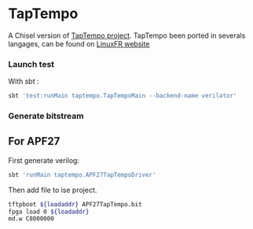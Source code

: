 TapTempo
========

A Chisel version of [TapTempo project](https://github.com/moleculext/taptempo.git).
TapTempo been ported in severals langages, can be found on [LinuxFR website](https://linuxfr.org/tags/taptempo/public)

### Launch test

With sbt :
```sh
sbt 'test:runMain taptempo.TapTempoMain --backend-name verilator'
```

### Generate bitstream

## For APF27

First generate verilog:
```sh
sbt 'runMain taptempo.APF27TapTempoDriver'
```

Then add file to ise project.


```sh
tftpboot ${loadaddr} APF27TapTempo.bit
fpga load 0 ${loadaddr}
md.w C8000000
```


